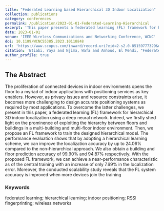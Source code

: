```yaml
---
title: "Federated Learning based Hierarchical 3D Indoor Localization"
collection: publications
category: conferences
permalink: /publication/2023-01-01-Federated-Learning-Hierarchical
excerpt: 'This paper presents a federated learning (FL) framework for hierarchical 3D indoor localization using a deep neural network. It addresses the challenges of privacy issues and resource constraints in indoor positioning by exploiting the hierarchy between floors and buildings.'
date: 2023-01-01
venue: 'IEEE Wireless Communications and Networking Conference, WCNC'
doi: 10.1109/WCNC55385.2023.10118848
url: 'https://www.scopus.com/inward/record.uri?eid=2-s2.0-85159777329&doi=10.1109%2fWCNC55385.2023.10118848&partnerID=40&md5=46991dc100eebd9fe9340bb5e7433dfa'
citation: 'Etiabi, Yaya and Njima, Wafa and Amhoud, El Mehdi, "Federated Learning based Hierarchical 3D Indoor Localization," IEEE Wireless Communications and Networking Conference, WCNC, vol. 2023-March, 2023.'
author_profile: true
---
```


## The Abstract

The proliferation of connected devices in indoor environments opens the floor to a myriad of indoor applications with positioning services as key enablers. However, as privacy issues and resource constraints arise, it becomes more challenging to design accurate positioning systems as required by most applications. To overcome the latter challenges, we present in this paper, a federated learning (FL) framework for hierarchical 3D indoor localization using a deep neural network. Indeed, we firstly shed light on the prominence of exploiting the hierarchy between floors and buildings in a multi-building and multi-floor indoor environment. Then, we propose an FL framework to train the designed hierarchical model. The performance evaluation shows that by adopting a hierarchical learning scheme, we can improve the localization accuracy by up to 24.06% compared to the non-hierarchical approach. We also obtain a building and floor prediction accuracy of 99.90% and 94.87% respectively. With the proposed FL framework, we can achieve a near-performance characteristic as of the central training with an increase of only 7.69% in the localization error. Moreover, the conducted scalability study reveals that the FL system accuracy is improved when more devices join the training

### Keywords
federated learning; hierarchical learning; indoor positioning; RSSI fingerprinting; wireless networks